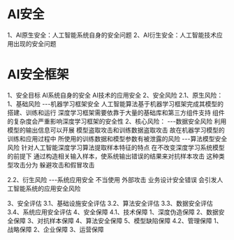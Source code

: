 # AI安全
1、AI原生安全：人工智能系统自身的安全问题
2、AI衍生安全：人工智能技术应用出现的安全问题

# AI安全框架
1、安全目标
AI系统自身的安全
AI技术的应用安全
2、安全风险
2.1、原生风险：
1、基础风险
---机器学习框架安全
人工智能算法基于机器学习框架完成其模型的搭建、训练和运行
深度学习框架需要依靠于大量的基础库和第三方组件支持
组件的复杂度会严重影响深度学习框架的安全性
2、核心风险：
---数据安全风险
利用模型的输出信息可以开展
模型盗取攻击和训练数据盗取攻击
故在机器学习模型的训练和应用过程中
所使用的训练数据和模型参数有被泄露的风险
---算法模型安全风险
针对人工智能深度学习算法提取样本特征的特点
在不改变深度学习系统模型的前提下
通过构造相关输入样本，使系统输出错误的结果来对抗样本攻击
这种类型攻击分为
躲避攻击和假冒攻击

2.2、衍生风险
---系统应用安全
不当使用
外部攻击
业务设计安全错误
会引发人工智能系统的应用安全风险

3、安全评估
3.1、基础设施安全评估
3.2、算法安全评估
3.3、数据安全评估
3.4、系统应用安全评估
4、安全保障
4.1、技术保障
1、深度伪造保障
2、数据安全保障
3、对抗样本保障
4、算法安全保障
5、模型缺陷保障
4.2、管理保障
1、战略保障
2、企业保障
3、运营保障
